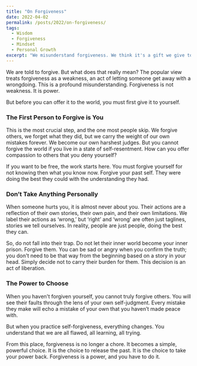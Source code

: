 ```yaml
---
title: "On Forgiveness"
date: 2022-04-02
permalink: /posts/2022/on-forgiveness/
tags:
  - Wisdom
  - Forgiveness
  - Mindset
  - Personal Growth
excerpt: "We misunderstand forgiveness. We think it's a gift we give to others. The truth is, it's a power we give to ourselves. And it starts in the one place we often forget to look."
---
```


We are told to forgive. But what does that really mean? The popular view treats forgiveness as a weakness, an act of letting someone get away with a wrongdoing. This is a profound misunderstanding. Forgiveness is not weakness. It is power.

But before you can offer it to the world, you must first give it to yourself.

### The First Person to Forgive is You

This is the most crucial step, and the one most people skip. We forgive others, we forget what they did, but we carry the weight of our own mistakes forever. We become our own harshest judges. But you cannot forgive the world if you live in a state of self-resentment. How can you offer compassion to others that you deny yourself?

If you want to be free, the work starts here. You must forgive yourself for not knowing then what you know now. Forgive your past self. They were doing the best they could with the understanding they had.

### Don’t Take Anything Personally

When someone hurts you, it is almost never about you. Their actions are a reflection of their own stories, their own pain, and their own limitations. We label their actions as ‘wrong,’ but ‘right’ and ‘wrong’ are often just taglines, stories we tell ourselves. In reality, people are just people, doing the best they can.

So, do not fall into their trap. Do not let their inner world become your inner prison. Forgive them. You can be sad or angry when you confirm the truth; you don't need to be that way from the beginning based on a story in your head. Simply decide not to carry their burden for them. This decision is an act of liberation.

### The Power to Choose

When you haven't forgiven yourself, you cannot truly forgive others. You will see their faults through the lens of your own self-judgment. Every mistake they make will echo a mistake of your own that you haven’t made peace with.

But when you practice self-forgiveness, everything changes. You understand that we are all flawed, all learning, all trying.

From this place, forgiveness is no longer a chore. It becomes a simple, powerful choice. It is the choice to release the past. It is the choice to take your power back. Forgiveness is a power, and you have to do it.